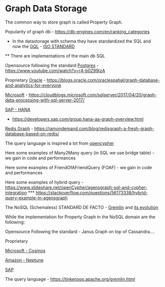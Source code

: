 # Graph Data Storage

The common way to store graph is called Property Graph.

Popularity of graph db - https://db-engines.com/en/ranking_categories

* In the datastorage with schema they have standardized the SQL and now the [GQL](https://www.gqlstandards.org/) - [ISO STANDARD](https://gql.today/)

** There are implementations of the main db SQL

Opensource following the standard 
[Postgres](https://age.apache.org/) - https://www.youtube.com/watch?v=r4-b0Z99izA

Proprietary
[Oracle](https://docs.oracle.com/database/121/SPATL/what-is-oracle-spatial-and-graph.htm#SPATL440) - https://blogs.oracle.com/oraclespatial/graph-database-and-analytics-for-everyone

[Microsoft](https://docs.microsoft.com/it-it/sql/relational-databases/graphs/sql-graph-architecture?view=sql-server-ver15) - https://cloudblogs.microsoft.com/sqlserver/2017/04/20/graph-data-processing-with-sql-server-2017/

[SAP - HANA](https://help.sap.com/viewer/f381aa9c4b99457fb3c6b53a2fd29c02/1.0.12/en-US/7734f2cfafdb4e8a9d49de5f6829dc32.html)
- https://developers.sap.com/group.hana-aa-graph-overview.html

[Redis Graph](https://oss.redislabs.com/redisgraph/) - https://iamondemand.com/blog/redisgraph-a-fresh-graph-database-based-on-redis/

The query language is inspired a lot from [opencypher](http://www.opencypher.org/)

Here some examples of Many2Many query (in SQL we use bridge table) - we gain in code and performances

Here some examples of FriendOfAFriendQuery (FOAF) - we gain in code and performances

Here some examples of hybrid query - https://www.slideshare.net/openCypher/agensgraph-sql-and-cypher-integration
*** https://stackoverflow.com/questions/56173338/hybrid-query-example-in-agensgraph

The NoSQL (Schemaless) STANDARD DE FACTO - [Gremlin](http://tinkerpop.apache.org/) and [its evolution](http://tinkerpop.apache.org/docs/current/dev/future/) 

While the implementation for Property Graph in the NoSQL domain are the following:

Opensource Following the standard - Janus Graph on top of Cassandra....

Proprietary 

[Microsoft - Cosmos](https://towardsdatascience.com/getting-started-with-graph-databases-in-azure-cosmos-db-cbfbf708cda5)

[Amazon - Neptune](https://aws.amazon.com/neptune/?nc1=h_ls)

[SAP](https://www.orientdb.org/)


The query language - https://tinkerpop.apache.org/gremlin.html

